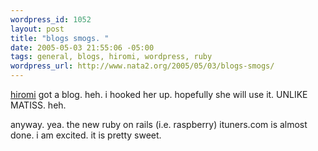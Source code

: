 ```yaml
--- 
wordpress_id: 1052
layout: post
title: "blogs smogs. "
date: 2005-05-03 21:55:06 -05:00
tags: general, blogs, hiromi, wordpress, ruby
wordpress_url: http://www.nata2.org/2005/05/03/blogs-smogs/
---
```

<a href="http://hirominakazawa.com/2005/05/03/4/">hiromi</a> got a blog. heh. i hooked her up. hopefully she will use it. UNLIKE MATISS. heh.

anyway. yea. the new ruby on rails (i.e. raspberry) ituners.com is almost done. i am excited. it is pretty sweet. 
